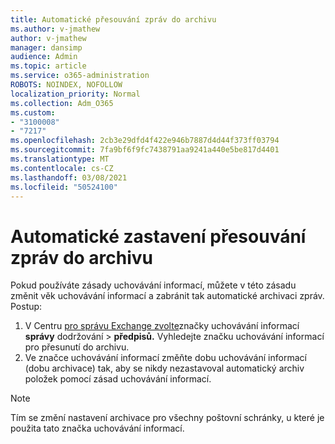 ```yaml
---
title: Automatické přesouvání zpráv do archivu
ms.author: v-jmathew
author: v-jmathew
manager: dansimp
audience: Admin
ms.topic: article
ms.service: o365-administration
ROBOTS: NOINDEX, NOFOLLOW
localization_priority: Normal
ms.collection: Adm_O365
ms.custom:
- "3100008"
- "7217"
ms.openlocfilehash: 2cb3e29dfd4f422e946b7887d4d44f373ff03794
ms.sourcegitcommit: 7fa9bf6f9fc7438791aa9241a440e5be817d4401
ms.translationtype: MT
ms.contentlocale: cs-CZ
ms.lasthandoff: 03/08/2021
ms.locfileid: "50524100"
---
```

# <a name="stop-messages-from-moving-to-the-archive-automatically"></a>Automatické zastavení přesouvání zpráv do archivu

Pokud používáte zásady uchovávání informací, můžete v této zásadu změnit věk uchovávání informací a zabránit tak automatické archivaci zpráv. Postup:

1. V Centru [pro správu Exchange zvolte](https://go.microsoft.com/fwlink/?linkid=2059104)značky uchovávání informací **správy** dodržování  >  **předpisů.** Vyhledejte značku uchovávání informací pro přesunutí do archivu.
2. Ve značce uchovávání informací změňte dobu  uchovávání informací (dobu archivace) tak, aby se nikdy nezastavoval automatický archiv položek pomocí zásad uchovávání informací.

> [!NOTE]
> Tím se změní nastavení archivace pro všechny poštovní schránky, u které je použita tato značka uchovávání informací.
